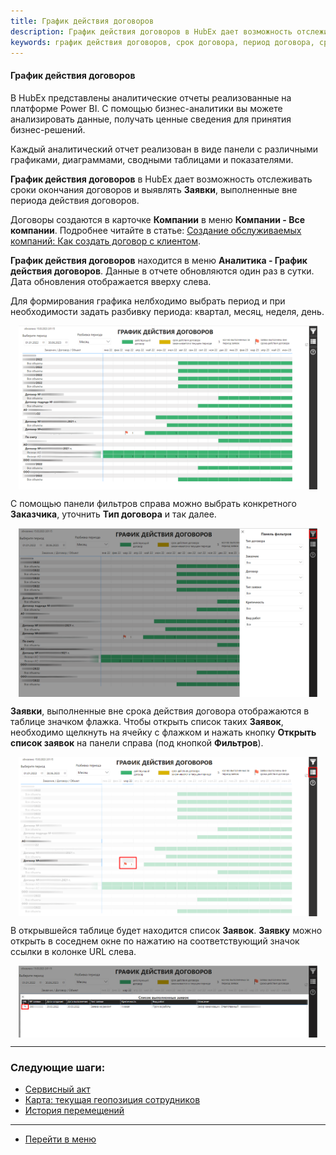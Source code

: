```yaml
---
title: График действия договоров
description: График действия договоров в HubEx дает возможность отслеживать сроки окончания договоров и выявлять Заявки, выполненные вне периода действия договоров.
keywords: график действия договоров, срок договора, период договора, срок, договор, hubex, хабекс, хубекс, хабикс
---
```


#### График действия договоров

<html>
<meta charset="utf-8">

</html>

<body>
<p>В HubEx представлены аналитические отчеты реализованные на платформе Power BI. С помощью бизнес-аналитики вы
    можете анализировать данные, получать ценные сведения для принятия бизнес-решений.</p>
<p>Каждый аналитический отчет реализован в виде панели с различными графиками, диаграммами, сводными
    таблицами и показателями.</p>

<p><Strong>График действия договоров</Strong> в HubEx дает возможность отслеживать сроки окончания договоров и выявлять
    <Strong>Заявки</Strong>, выполненные вне периода действия договоров.</p>

<p>Договоры создаются в карточке <Strong>Компании</Strong> в меню <Strong>Компании - Все компании</Strong>. Подробнее читайте в статье: <a
        href="https://wiki.hubex.ru/docs/FAQ/RU/user/CreatingCompany.html#contract">Создание обслуживаемых компаний: Как
    создать договор с клиентом</a>.</p>

<p><Strong>График действия договоров</Strong> находится в меню <Strong>Аналитика - График действия договоров</Strong>.
    Данные
    в отчете обновляются один раз в сутки. Дата обновления отображается вверху слева. </p>
<p>Для формирования графика нелбходимо выбрать период и при необходимости задать разбивку периода: квартал, месяц,
    неделя, день.</p>

<div>
    <img style="margin: 0 auto; display: block; max-width: 95%;"
         src="/attachments/images/FAQ/USER/ContractSchedule/Schedule.jpg"/>
</div>
<p>С помощью панели фильтров справа можно выбрать конкретного <Strong>Заказчика</Strong>, уточнить <Strong>Тип
    договора</Strong> и так далее.</p>
<div>
    <img style="margin: 0 auto; display: block; max-width: 95%;"
         src="/attachments/images/FAQ/USER/ContractSchedule/Filter.jpg"/>
</div>

<p><Strong>Заявки</Strong>, выполненные вне срока действия договора отображаются в таблице значком флажка. Чтобы открыть
    список таких
    <Strong>Заявок</Strong>, необходимо щелкнуть на ячейку с флажком и нажать кнопку <Strong>Открыть список
        заявок</Strong> на панели справа (под кнопкой
    <Strong>Фильтров</Strong>).</p>
<div>
    <img style="margin: 0 auto; display: block; max-width: 95%;"
         src="/attachments/images/FAQ/USER/ContractSchedule/Ticket.jpg"/>
</div>

<p>В открывшейся таблице будет находится список <Strong>Заявок</Strong>. <Strong>Заявку</Strong> можно открыть в соседнем окне по нажатию
    на соответствующий значок ссылки в колонке URL слева.</p>

<div>
    <img style="margin: 0 auto; display: block; max-width: 95%;"
         src="/attachments/images/FAQ/USER/ContractSchedule/List.jpg"/>
</div>
</body>

___
### Следующие шаги:
- [Сервисный акт](./PrintedFormAct.md)
- [Карта: текущая геопозиция сотрудников](./GeoPosition.md)
- [История перемещений](./Geotracking.md)

____
- [Перейти в меню](http://wiki.hubex.ru)
